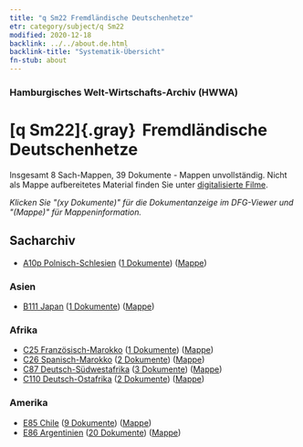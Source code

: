 ```yaml
---
title: "q Sm22 Fremdländische Deutschenhetze"
etr: category/subject/q Sm22
modified: 2020-12-18
backlink: ../../about.de.html
backlink-title: "Systematik-Übersicht"
fn-stub: about
---
```


### Hamburgisches Welt-Wirtschafts-Archiv (HWWA)
# [q Sm22]{.gray}&#8201; Fremdländische Deutschenhetze&#160; 




Insgesamt 8 Sach-Mappen, 39 Dokumente - Mappen unvollständig.
Nicht als Mappe aufbereitetes Material finden Sie unter [digitalisierte Filme](/film/h1_sh).

_Klicken Sie "(xy Dokumente)" für die Dokumentanzeige im DFG-Viewer und "(Mappe)" für Mappeninformation._

## Sacharchiv



- [A10p Polnisch-Schlesien](../../../geo/about.de.html#A10p) (<a href="https://dfg-viewer.de/show/?tx_dlf[id]=https://pm20.zbw.eu/mets/sh/1409xx/140951/1459xx/145969/public.mets.de.xml" target="_blank">1 Dokumente</a>) ([Mappe](http://purl.org/pressemappe20/folder/sh/140951,145969))

### Asien

- [B111 Japan](../../../geo/about.de.html#B111) (<a href="https://dfg-viewer.de/show/?tx_dlf[id]=https://pm20.zbw.eu/mets/sh/1412xx/141272/1459xx/145969/public.mets.de.xml" target="_blank">1 Dokumente</a>) ([Mappe](http://purl.org/pressemappe20/folder/sh/141272,145969))

### Afrika

- [C25 Französisch-Marokko](../../../geo/about.de.html#C25) (<a href="https://dfg-viewer.de/show/?tx_dlf[id]=https://pm20.zbw.eu/mets/sh/1413xx/141358/1459xx/145969/public.mets.de.xml" target="_blank">1 Dokumente</a>) ([Mappe](http://purl.org/pressemappe20/folder/sh/141358,145969))
- [C26 Spanisch-Marokko](../../../geo/about.de.html#C26) (<a href="https://dfg-viewer.de/show/?tx_dlf[id]=https://pm20.zbw.eu/mets/sh/1413xx/141359/1459xx/145969/public.mets.de.xml" target="_blank">2 Dokumente</a>) ([Mappe](http://purl.org/pressemappe20/folder/sh/141359,145969))
- [C87 Deutsch-Südwestafrika](../../../geo/about.de.html#C87) (<a href="https://dfg-viewer.de/show/?tx_dlf[id]=https://pm20.zbw.eu/mets/sh/1414xx/141450/1459xx/145969/public.mets.de.xml" target="_blank">3 Dokumente</a>) ([Mappe](http://purl.org/pressemappe20/folder/sh/141450,145969))
- [C110 Deutsch-Ostafrika](../../../geo/about.de.html#C110) (<a href="https://dfg-viewer.de/show/?tx_dlf[id]=https://pm20.zbw.eu/mets/sh/1414xx/141471/1459xx/145969/public.mets.de.xml" target="_blank">2 Dokumente</a>) ([Mappe](http://purl.org/pressemappe20/folder/sh/141471,145969))

### Amerika

- [E85 Chile](../../../geo/about.de.html#E85) (<a href="https://dfg-viewer.de/show/?tx_dlf[id]=https://pm20.zbw.eu/mets/sh/1416xx/141691/1459xx/145969/public.mets.de.xml" target="_blank">9 Dokumente</a>) ([Mappe](http://purl.org/pressemappe20/folder/sh/141691,145969))
- [E86 Argentinien](../../../geo/about.de.html#E86) (<a href="https://dfg-viewer.de/show/?tx_dlf[id]=https://pm20.zbw.eu/mets/sh/1416xx/141692/1459xx/145969/public.mets.de.xml" target="_blank">20 Dokumente</a>) ([Mappe](http://purl.org/pressemappe20/folder/sh/141692,145969))


